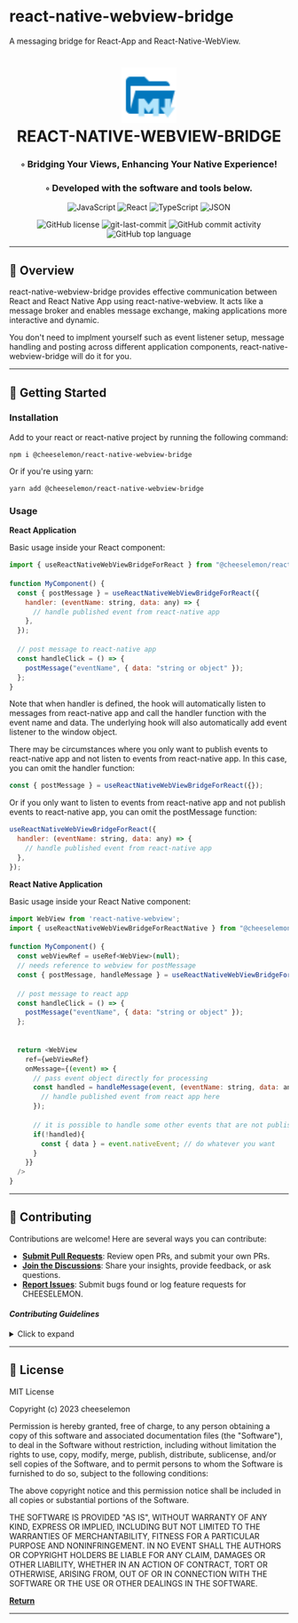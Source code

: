 # react-native-webview-bridge

A messaging bridge for React-App and React-Native-WebView.

<div align="center">
<h1 align="center">
<img src="https://raw.githubusercontent.com/PKief/vscode-material-icon-theme/ec559a9f6bfd399b82bb44393651661b08aaf7ba/icons/folder-markdown-open.svg" width="100" />
<br>REACT-NATIVE-WEBVIEW-BRIDGE</h1>
<h3>◦ Bridging Your Views, Enhancing Your Native Experience!</h3>
<h3>◦ Developed with the software and tools below.</h3>

<p align="center">
<img src="https://img.shields.io/badge/JavaScript-F7DF1E.svg?style=flat-square&logo=JavaScript&logoColor=black" alt="JavaScript" />
<img src="https://img.shields.io/badge/React-61DAFB.svg?style=flat-square&logo=React&logoColor=black" alt="React" />
<img src="https://img.shields.io/badge/TypeScript-3178C6.svg?style=flat-square&logo=TypeScript&logoColor=white" alt="TypeScript" />
<img src="https://img.shields.io/badge/JSON-000000.svg?style=flat-square&logo=JSON&logoColor=white" alt="JSON" />
</p>
<img src="https://img.shields.io/github/license/cheeselemon/react-native-webview-bridge?style=flat-square&color=5D6D7E" alt="GitHub license" />
<img src="https://img.shields.io/github/last-commit/cheeselemon/react-native-webview-bridge?style=flat-square&color=5D6D7E" alt="git-last-commit" />
<img src="https://img.shields.io/github/commit-activity/m/cheeselemon/react-native-webview-bridge?style=flat-square&color=5D6D7E" alt="GitHub commit activity" />
<img src="https://img.shields.io/github/languages/top/cheeselemon/react-native-webview-bridge?style=flat-square&color=5D6D7E" alt="GitHub top language" />
</div>

---

## 📍 Overview

react-native-webview-bridge provides effective communication between React and React Native App using react-native-webview. It acts like a message broker and enables message exchange, making applications more interactive and dynamic.

You don't need to implment yourself such as event listener setup, message handling and posting across different application components, react-native-webview-bridge will do it for you.

---

## 🚀 Getting Started

### Installation

Add to your react or react-native project by running the following command:

```
npm i @cheeselemon/react-native-webview-bridge
```

Or if you're using yarn:

```
yarn add @cheeselemon/react-native-webview-bridge
```

### Usage

**React Application**

Basic usage inside your React component:

```javascript
import { useReactNativeWebViewBridgeForReact } from "@cheeselemon/react-native-webview-bridge";

function MyComponent() {
  const { postMessage } = useReactNativeWebViewBridgeForReact({
    handler: (eventName: string, data: any) => {
      // handle published event from react-native app
    },
  });

  // post message to react-native app
  const handleClick = () => {
    postMessage("eventName", { data: "string or object" });
  };
}
```

Note that when handler is defined, the hook will automatically listen to messages from react-native app and call the handler function with the event name and data. The underlying hook will also automatically add event listener to the window object.

There may be circumstances where you only want to publish events to react-native app and not listen to events from react-native app. In this case, you can omit the handler function:

```javascript
const { postMessage } = useReactNativeWebViewBridgeForReact({});
```

Or if you only want to listen to events from react-native app and not publish events to react-native app, you can omit the postMessage function:

```javascript
useReactNativeWebViewBridgeForReact({
  handler: (eventName: string, data: any) => {
    // handle published event from react-native app
  },
});
```

**React Native Application**

Basic usage inside your React Native component:

```javascript
import WebView from 'react-native-webview';
import { useReactNativeWebViewBridgeForReactNative } from "@cheeselemon/react-native-webview-bridge";

function MyComponent() {
  const webViewRef = useRef<WebView>(null);
  // needs reference to webview for postMessage
  const { postMessage, handleMessage } = useReactNativeWebViewBridgeForReactNative(webViewRef);

  // post message to react app
  const handleClick = () => {
    postMessage("eventName", { data: "string or object" });
  };

  
  return <WebView
    ref={webViewRef}
    onMessage={(event) => {
      // pass event object directly for processing
      const handled = handleMessage(event, (eventName: string, data: any) => {
        // handle published event from react app here
      });

      // it is possible to handle some other events that are not published by this library.
      if(!handled){
        const { data } = event.nativeEvent; // do whatever you want
      }
    }}
  />
}

```

---

## 🤝 Contributing

Contributions are welcome! Here are several ways you can contribute:

- **[Submit Pull Requests](https://github.com/cheeselemon/react-native-webview-bridge/blob/main/CONTRIBUTING.md)**: Review open PRs, and submit your own PRs.
- **[Join the Discussions](https://github.com/cheeselemon/react-native-webview-bridge/discussions)**: Share your insights, provide feedback, or ask questions.
- **[Report Issues](https://github.com/cheeselemon/react-native-webview-bridge/issues)**: Submit bugs found or log feature requests for CHEESELEMON.

#### _Contributing Guidelines_

<details closed>
<summary>Click to expand</summary>

1. **Fork the Repository**: Start by forking the project repository to your GitHub account.
2. **Clone Locally**: Clone the forked repository to your local machine using a Git client.
   ```sh
   git clone <your-forked-repo-url>
   ```
3. **Create a New Branch**: Always work on a new branch, giving it a descriptive name.
   ```sh
   git checkout -b new-feature-x
   ```
4. **Make Your Changes**: Develop and test your changes locally.
5. **Commit Your Changes**: Commit with a clear and concise message describing your updates.
   ```sh
   git commit -m 'Implemented new feature x.'
   ```
6. **Push to GitHub**: Push the changes to your forked repository.
   ```sh
   git push origin new-feature-x
   ```
7. **Submit a Pull Request**: Create a PR against the original project repository. Clearly describe the changes and their motivations.

Once your PR is reviewed and approved, it will be merged into the main branch.

</details>

---

## 📄 License

MIT License

Copyright (c) 2023 cheeselemon

Permission is hereby granted, free of charge, to any person obtaining a copy
of this software and associated documentation files (the "Software"), to deal
in the Software without restriction, including without limitation the rights
to use, copy, modify, merge, publish, distribute, sublicense, and/or sell
copies of the Software, and to permit persons to whom the Software is
furnished to do so, subject to the following conditions:

The above copyright notice and this permission notice shall be included in all
copies or substantial portions of the Software.

THE SOFTWARE IS PROVIDED "AS IS", WITHOUT WARRANTY OF ANY KIND, EXPRESS OR
IMPLIED, INCLUDING BUT NOT LIMITED TO THE WARRANTIES OF MERCHANTABILITY,
FITNESS FOR A PARTICULAR PURPOSE AND NONINFRINGEMENT. IN NO EVENT SHALL THE
AUTHORS OR COPYRIGHT HOLDERS BE LIABLE FOR ANY CLAIM, DAMAGES OR OTHER
LIABILITY, WHETHER IN AN ACTION OF CONTRACT, TORT OR OTHERWISE, ARISING FROM,
OUT OF OR IN CONNECTION WITH THE SOFTWARE OR THE USE OR OTHER DEALINGS IN THE
SOFTWARE.

[**Return**](#Top)

---

